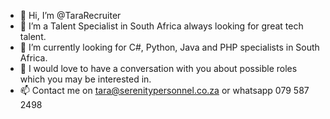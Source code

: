 - 👋 Hi, I’m @TaraRecruiter
- 👀 I’m a Talent Specialist in South Africa always looking for great tech talent.
- 🌱 I’m currently looking for C#, Python, Java and PHP specialists in South Africa.
- 💞️ I would love to have a conversation with you about possible roles which you may be interested in.
- 📫 Contact me on tara@serenitypersonnel.co.za or whatsapp 079 587 2498

<!---
TaraRecruiter/TaraRecruiter is a ✨ special ✨ repository because its `README.md` (this file) appears on your GitHub profile.
You can click the Preview link to take a look at your changes.
--->
